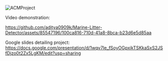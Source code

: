 ![ACMProject](https://github.com/aditya0909k/Marine-Litter-Detector/assets/85547196/36445f89-ac17-4b66-8977-d9189121813e)

Video demonstration: 

https://github.com/aditya0909k/Marine-Litter-Detector/assets/85547196/100ca816-710d-41a8-8bca-b23d6e5d85aa

Google slides detailing project:  
https://docs.google.com/presentation/d/1wqv7Ie_fSoyOGpxikTSKkaSxS2JSfDjzo0t2Zx5LgKM/edit?usp=sharing

